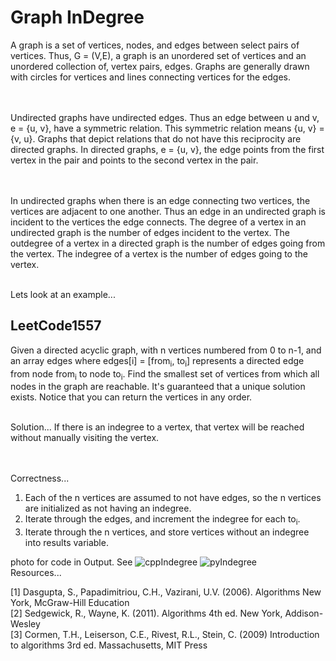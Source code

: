 # Graph InDegree

A graph is a set of vertices, nodes, and edges between select pairs of vertices.  Thus, G = (V,E), a graph is an unordered set of vertices and an unordered collection of, vertex pairs, edges.  Graphs are generally drawn with circles for vertices and lines connecting vertices for the edges.  
<br/><br/>

Undirected graphs have undirected edges.  Thus an edge between u and v, e = {u, v}, have a symmetric relation.  This symmetric relation means {u, v} = {v, u}.  Graphs that depict relations that do not have this reciprocity are directed graphs.  In directed graphs, e = {u, v}, the edge points from the first vertex in the pair and points to the second vertex in the pair.  
<br/><br/>

In undirected graphs when there is an edge connecting two vertices, the vertices are adjacent to one another.  Thus an edge in an undirected graph is incident to the vertices the edge connects.  The degree of a vertex in an undirected graph is the number of edges incident to the vertex.  The outdegree of a vertex in a directed graph is the number of edges going from the vertex.  The indegree of a vertex is the number of edges going to the vertex.
<br/><br/>

Lets look at an example... <br/>
## LeetCode1557 

Given a directed acyclic graph, with n vertices numbered from 0 to n-1, and an array edges where edges[i] = [from<sub>i</sub>, to<sub>i</sub>] represents a directed edge from node from<sub>i</sub> to node to<sub>i</sub>.  Find the smallest set of vertices from which all nodes in the graph are reachable. It's guaranteed that a unique solution exists.  Notice that you can return the vertices in any order.
<br/><br/>

Solution...
If there is an indegree to a vertex, that vertex will be reached without manually visiting the vertex.  
<br/><br/>

Correctness...
1.  Each of the n vertices are assumed to not have edges, so the n vertices are initialized as not having an indegree.  
2.  Iterate through the edges, and increment the indegree for each to<sub>i</sub>.
3.  Iterate through the n vertices, and store vertices without an indegree into results variable.


photo for code in Output.
See ![cppIndegree](https://github.com/radixon/UnitTest/assets/59415488/36029be2-0ebf-4101-8b2e-18853ece40ec)
![pyIndegree](https://github.com/radixon/UnitTest/assets/59415488/7e62e65e-ab85-42a7-a580-cd6ec1b20af6)
<br/>
Resources... <br/>

[1] Dasgupta, S., Papadimitriou, C.H., Vazirani, U.V. (2006). Algorithms New York, McGraw-Hill Education <br/>
[2] Sedgewick, R., Wayne, K. (2011). Algorithms 4th ed. New York, Addison-Wesley <br/>
[3] Cormen, T.H., Leiserson, C.E., Rivest, R.L., Stein, C. (2009) Introduction to algorithms 3rd ed. Massachusetts, MIT Press <br/>
